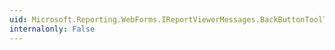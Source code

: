 ```yaml
---
uid: Microsoft.Reporting.WebForms.IReportViewerMessages.BackButtonToolTip
internalonly: False
---
```

